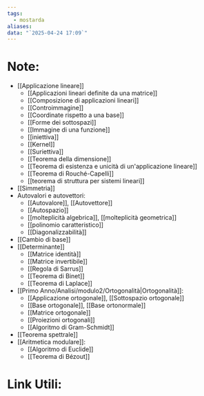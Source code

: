 ```yaml
---
tags:
  - mostarda
aliases: 
data: "`2025-04-24 17:09`"
---
```

# Note: 
- [[Applicazione lineare]]
	- [[Applicazioni lineari definite da una matrice]]
	- [[Composizione di applicazioni lineari]]
	- [[Controimmagine]]
	- [[Coordinate rispetto a una base]]
	- [[Forme dei sottospazi]]
	- [[Immagine di una funzione]]
	- [[iniettiva]]
	- [[Kernel]]
	- [[Suriettiva]]
	- [[Teorema della dimensione]]
	- [[Teorema di esistenza e unicità di un'applicazione lineare]]
	- [[Teorema di Rouché-Capelli]]
	- [[teorema di struttura per sistemi lineari]]
- [[Simmetria]]
- Autovalori e autovettori:
	- [[Autovalore]], [[Autovettore]]
	- [[Autospazio]]
	- [[molteplicità algebrica]], [[molteplicità geometrica]]
	- [[polinomio caratteristico]]
	- [[Diagonalizzabilità]]
- [[Cambio di base]]
- [[Determinante]]
	- [[Matrice identità]]
	- [[Matrice invertibile]]
	- [[Regola di Sarrus]]
	- [[Teorema di Binet]]
	- [[Teorema di Laplace]]
- [[Primo Anno/Analisi/modulo2/Ortogonalità|Ortogonalità]]:
	- [[Applicazione ortogonale]], [[Sottospazio ortogonale]]
	- [[Base ortogonale]], [[Base ortonormale]]
	- [[Matrice ortogonale]]
	- [[Proiezioni ortogonali]]
	- [[Algoritmo di Gram-Schmidt]]
- [[Teorema spettrale]]
- [[Aritmetica modulare]]:
	- [[Algoritmo di Euclide]]
	- [[Teorema di Bézout]]
# Link Utili:
